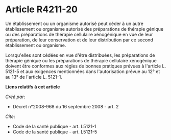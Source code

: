 # Article R4211-20

Un établissement ou un organisme autorisé peut céder à un autre établissement ou organisme autorisé des préparations de
thérapie génique ou des préparations de thérapie cellulaire xénogénique en vue de leur préparation, de leur conservation et
de leur distribution par ce second établissement ou organisme. 

Lorsqu'elles sont cédées en vue d'être distribuées, les préparations de thérapie génique ou les préparations de thérapie
cellulaire xénogénique doivent être conformes aux règles de bonnes pratiques prévues à l'article L. 5121-5 et aux exigences
mentionnées dans l'autorisation prévue au 12° et au 13° de l'article L. 5121-1.

**Liens relatifs à cet article**

_Créé par_:

  - Décret n°2008-968 du 16 septembre 2008 - art. 2

_Cite_:

  - Code de la santé publique - art. L5121-1
  - Code de la santé publique - art. L5121-5
